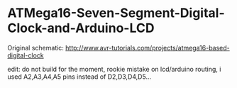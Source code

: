 # ATMega16-Seven-Segment-Digital-Clock-and-Arduino-LCD

Original schematic: http://www.avr-tutorials.com/projects/atmega16-based-digital-clock

edit: do not build for the moment, rookie mistake on lcd/arduino routing, i used A2,A3,A4,A5 pins instead of D2,D3,D4,D5...
